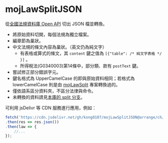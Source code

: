 # mojLawSplitJSON

從[全國法規資料庫 Open API](https://law.moj.gov.tw/api/swagger/ui/index) 切出 JSON 檔並轉換。

* 將原始資料切開，每個法規為獨立檔案。
* 編章節為巢狀。
* 中文法規的條文內容為巢狀。（英文仍為純文字）
  * 有表格或算式的條文，其 `content` 鍵之值為 `[{"table": /* 純文字表格 */ }]` 。
  * 所得稅法(G0340003)第14條中，部分類、款有 `postText` 鍵。
* 嘗試修正部分錯誤字元。
* 鍵名格式為 UpperCamelCase 的即與原始資料相同；若格式為 lowerCamelCase 則是由 [mojLawSplit](https://github.com/kong0107/mojLawSplit) 專案轉換過的。
* 僅依語系區分資料夾，不區分法律與命令。
* 未轉換的資料請見[本庫的 split 分支](https://github.com/kong0107/mojLawSplitJSON/tree/split)。

可利用 jsDelivr 等 CDN 服務進行應用，例如：

```js
fetch('https://cdn.jsdelivr.net/gh/kong0107/mojLawSplitJSON@arrange/ch/A0000001.json')
.then(res => res.json())
.then(law => {
    //...
});
```
